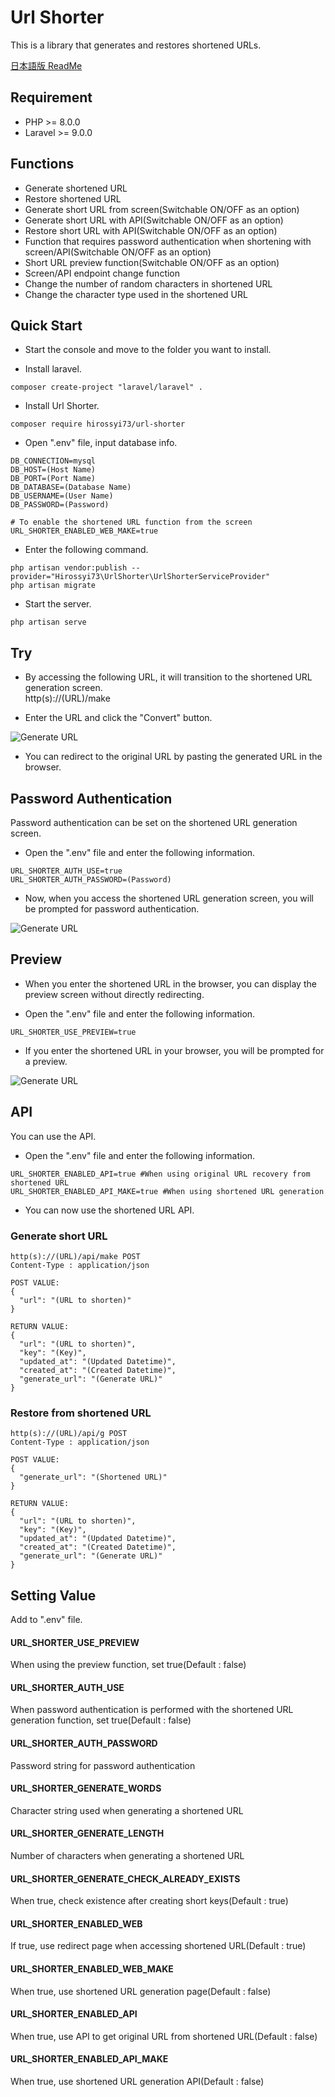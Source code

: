 # Url Shorter

This is a library that generates and restores shortened URLs.

[日本語版 ReadMe](docs/Readme_ja.md)

## Requirement

- PHP >= 8.0.0
- Laravel >= 9.0.0

## Functions

- Generate shortened URL
- Restore shortened URL
- Generate short URL from screen(Switchable ON/OFF as an option)
- Generate short URL with API(Switchable ON/OFF as an option)
- Restore short URL with API(Switchable ON/OFF as an option)
- Function that requires password authentication when shortening with screen/API(Switchable ON/OFF as an option)
- Short URL preview function(Switchable ON/OFF as an option)
- Screen/API endpoint change function
- Change the number of random characters in shortened URL
- Change the character type used in the shortened URL

## Quick Start

- Start the console and move to the folder you want to install.

- Install laravel.

```
composer create-project "laravel/laravel" .
```

- Install Url Shorter.

```
composer require hirossyi73/url-shorter
```

- Open ".env" file, input database info.

```
DB_CONNECTION=mysql
DB_HOST=(Host Name)
DB_PORT=(Port Name)
DB_DATABASE=(Database Name)
DB_USERNAME=(User Name)
DB_PASSWORD=(Password)

# To enable the shortened URL function from the screen
URL_SHORTER_ENABLED_WEB_MAKE=true
```

- Enter the following command.

```
php artisan vendor:publish --provider="Hirossyi73\UrlShorter\UrlShorterServiceProvider"
php artisan migrate
```

- Start the server.

```
php artisan serve
```

## Try

- By accessing the following URL, it will transition to the shortened URL generation screen.  
  http(s)://(URL)/make

- Enter the URL and click the "Convert" button.

![Generate URL](docs/img/screen1.gif)

- You can redirect to the original URL by pasting the generated URL in the browser.

## Password Authentication

Password authentication can be set on the shortened URL generation screen.

- Open the ".env" file and enter the following information.

```
URL_SHORTER_AUTH_USE=true
URL_SHORTER_AUTH_PASSWORD=(Password)
```

- Now, when you access the shortened URL generation screen, you will be prompted for password authentication.

![Generate URL](docs/img/screen3.gif)

## Preview

- When you enter the shortened URL in the browser, you can display the preview screen without directly redirecting.

- Open the ".env" file and enter the following information.

```
URL_SHORTER_USE_PREVIEW=true
```

- If you enter the shortened URL in your browser, you will be prompted for a preview.

![Generate URL](docs/img/screen2.gif)

## API

You can use the API.

- Open the ".env" file and enter the following information.

```
URL_SHORTER_ENABLED_API=true #When using original URL recovery from shortened URL
URL_SHORTER_ENABLED_API_MAKE=true #When using shortened URL generation
```

- You can now use the shortened URL API.

### Generate short URL

```
http(s)://(URL)/api/make POST
Content-Type : application/json

POST VALUE:
{
  "url": "(URL to shorten)"
}

RETURN VALUE:
{
  "url": "(URL to shorten)",
  "key": "(Key)",
  "updated_at": "(Updated Datetime)",
  "created_at": "(Created Datetime)",
  "generate_url": "(Generate URL)"
}
```

### Restore from shortened URL

```
http(s)://(URL)/api/g POST
Content-Type : application/json

POST VALUE:
{
  "generate_url": "(Shortened URL)"
}

RETURN VALUE:
{
  "url": "(URL to shorten)",
  "key": "(Key)",
  "updated_at": "(Updated Datetime)",
  "created_at": "(Created Datetime)",
  "generate_url": "(Generate URL)"
}
```

## Setting Value

Add to ".env" file.

#### URL_SHORTER_USE_PREVIEW

When using the preview function, set true(Default : false)

#### URL_SHORTER_AUTH_USE

When password authentication is performed with the shortened URL generation function, set true(Default : false)

#### URL_SHORTER_AUTH_PASSWORD

Password string for password authentication

#### URL_SHORTER_GENERATE_WORDS

Character string used when generating a shortened URL

#### URL_SHORTER_GENERATE_LENGTH

Number of characters when generating a shortened URL

#### URL_SHORTER_GENERATE_CHECK_ALREADY_EXISTS

When true, check existence after creating short keys(Default : true)

#### URL_SHORTER_ENABLED_WEB

If true, use redirect page when accessing shortened URL(Default : true)

#### URL_SHORTER_ENABLED_WEB_MAKE

When true, use shortened URL generation page(Default : false)

#### URL_SHORTER_ENABLED_API

When true, use API to get original URL from shortened URL(Default : false)

#### URL_SHORTER_ENABLED_API_MAKE

When true, use shortened URL generation API(Default : false)
